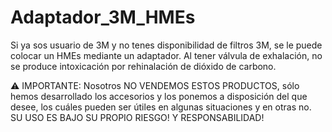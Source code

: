 # Adaptador_3M_HMEs

Si ya sos usuario de 3M y no tenes disponibilidad de filtros 3M,
se le puede colocar un HMEs mediante un adaptador.
Al tener válvula de exhalación, no se produce intoxicación por rehinalación de dióxido de carbono.

⚠️ IMPORTANTE:
Nosotros NO VENDEMOS ESTOS PRODUCTOS, sólo hemos desarrollado los accesorios y los ponemos a disposición del que desee, los cuáles pueden ser útiles en algunas situaciones y en otras no.
SU USO ES BAJO SU PROPIO RIESGO! Y RESPONSABILIDAD!
